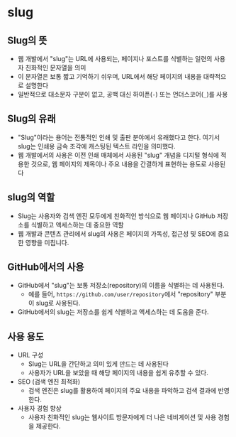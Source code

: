 # slug

## Slug의 뜻

- 웹 개발에서 "slug"는 URL에 사용되는, 페이지나 포스트를 식별하는 일련의 사용자 친화적인 문자열을 의미
- 이 문자열은 보통 짧고 기억하기 쉬우며, URL에서 해당 페이지의 내용을 대략적으로 설명한다
- 일반적으로 대소문자 구분이 없고, 공백 대신 하이픈(`-`) 또는 언더스코어(`_`)를 사용

## Slug의 유래

- "Slug"이라는 용어는 전통적인 인쇄 및 출판 분야에서 유래했다고 한다. 여기서 slug는 인쇄용 금속 조각에 캐스팅된 텍스트 라인을 의미했다.
- 웹 개발에서의 사용은 이전 인쇄 매체에서 사용된 "slug" 개념을 디지털 형식에 적용한 것으로, 웹 페이지의 제목이나 주요 내용을 간결하게 표현하는 용도로 사용된다

## slug의 역할

- Slug는 사용자와 검색 엔진 모두에게 친화적인 방식으로 웹 페이지나 GitHub 저장소를 식별하고 액세스하는 데 중요한 역할
- 웹 개발과 콘텐츠 관리에서 slug의 사용은 페이지의 가독성, 접근성 및 SEO에 중요한 영향을 미칩니다.

## GitHub에서의 사용

- GitHub에서 "slug"는 보통 저장소(repository)의 이름을 식별하는 데 사용된다.
    - 예를 들어, `https://github.com/user/repository`에서 "repository" 부분이 slug로 사용된다.
- GitHub에서의 slug는 저장소를 쉽게 식별하고 액세스하는 데 도움을 준다.

## 사용 용도

- URL 구성
    - Slug는 URL을 간단하고 의미 있게 만드는 데 사용된다
    - 사용자가 URL을 보았을 때 해당 페이지의 내용을 쉽게 유추할 수 있다.
- SEO (검색 엔진 최적화)
    - 검색 엔진은 slug를 활용하여 페이지의 주요 내용을 파악하고 검색 결과에 반영한다.
- 사용자 경험 향상
    - 사용자 친화적인 slug는 웹사이트 방문자에게 더 나은 네비게이션 및 사용 경험을 제공한다.
